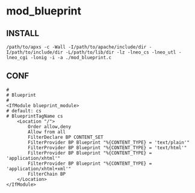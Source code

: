 mod_blueprint
======

## INSTALL

    /path/to/apxs -c -Wall -I/path/to/apache/include/dir -I/path/to/include/dir -L/path/to/lib/dir -lz -lneo_cs -lneo_utl -lneo_cgi -lonig -i -a ./mod_blueprint.c


## CONF

    #
    # Blueprint
    #
    <IfModule blueprint_module>
    # default: cs
    # BlueprintTagName cs
        <Location "/">
            Order allow,deny
            Allow from all
            FilterDeclare BP CONTENT_SET
            FilterProvider BP Blueprint "%{CONTENT_TYPE} = 'text/plain'"
            FilterProvider BP Blueprint "%{CONTENT_TYPE} = 'text/html'"
            FilterProvider BP Blueprint "%{CONTENT_TYPE} = 'application/xhtml'"
            FilterProvider BP Blueprint "%{CONTENT_TYPE} = 'application/xhtml+xml'"
            FilterChain BP
        </Location>
    </IfModule>

